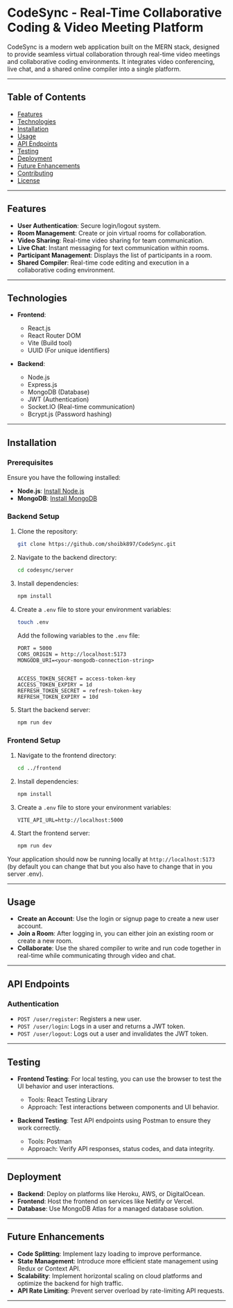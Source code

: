 

# CodeSync - Real-Time Collaborative Coding & Video Meeting Platform

CodeSync is a modern web application built on the MERN stack, designed to provide seamless virtual collaboration through real-time video meetings and collaborative coding environments. It integrates video conferencing, live chat, and a shared online compiler into a single platform.

---

## Table of Contents

- [Features](#features)
- [Technologies](#technologies)
- [Installation](#installation)
- [Usage](#usage)
- [API Endpoints](#api-endpoints)
- [Testing](#testing)
- [Deployment](#deployment)
- [Future Enhancements](#future-enhancements)
- [Contributing](#contributing)
- [License](#license)

---

## Features

- **User Authentication**: Secure login/logout system.
- **Room Management**: Create or join virtual rooms for collaboration.
- **Video Sharing**: Real-time video sharing for team communication.
- **Live Chat**: Instant messaging for text communication within rooms.
- **Participant Management**: Displays the list of participants in a room.
- **Shared Compiler**: Real-time code editing and execution in a collaborative coding environment.

---

## Technologies

- **Frontend**: 
  - React.js
  - React Router DOM
  - Vite (Build tool)
  - UUID (For unique identifiers)
  
- **Backend**:
  - Node.js
  - Express.js
  - MongoDB (Database)
  - JWT (Authentication)
  - Socket.IO (Real-time communication)
  - Bcrypt.js (Password hashing)

---

## Installation

### Prerequisites

Ensure you have the following installed:

- **Node.js**: [Install Node.js](https://nodejs.org/)
- **MongoDB**: [Install MongoDB](https://www.mongodb.com/try/download/community)

### Backend Setup

1. Clone the repository:

   ```bash
   git clone https://github.com/shoibk897/CodeSync.git
   ```

2. Navigate to the backend directory:

   ```bash
   cd codesync/server
   ```

3. Install dependencies:

   ```bash
   npm install
   ```

4. Create a `.env` file to store your environment variables:

   ```bash
   touch .env
   ```

   Add the following variables to the `.env` file:

   ```
   PORT = 5000
   CORS_ORIGIN = http://localhost:5173
   MONGODB_URI=<your-mongodb-connection-string>


   ACCESS_TOKEN_SECRET = access-token-key
   ACCESS_TOKEN_EXPIRY = 1d
   REFRESH_TOKEN_SECRET = refresh-token-key
   REFRESH_TOKEN_EXPIRY = 10d
   ```

5. Start the backend server:

   ```bash
   npm run dev
   ```

### Frontend Setup

1. Navigate to the frontend directory:

   ```bash
   cd ../frontend
   ```

2. Install dependencies:

   ```bash
   npm install
   ```

3. Create a `.env` file to store your environment variables:
    ```
   VITE_API_URL=http://localhost:5000
   ```

4. Start the frontend server:

   ```bash
   npm run dev
   ```

Your application should now be running locally at `http://localhost:5173` 
(by default you can change that but you also have to change that in you server .env).

---

## Usage

- **Create an Account**: Use the login or signup page to create a new user account.
- **Join a Room**: After logging in, you can either join an existing room or create a new room.
- **Collaborate**: Use the shared compiler to write and run code together in real-time while communicating through video and chat.

---

## API Endpoints

### Authentication

- `POST /user/register`: Registers a new user.
- `POST /user/login`: Logs in a user and returns a JWT token.
- `POST /user/logout`: Logs out a user and invalidates the JWT token.

---

## Testing

- **Frontend Testing**: For local testing, you can use the browser to test the UI behavior and user interactions.
  - Tools: React Testing Library
  - Approach: Test interactions between components and UI behavior.
  
- **Backend Testing**: Test API endpoints using Postman to ensure they work correctly.
  - Tools: Postman
  - Approach: Verify API responses, status codes, and data integrity.

---

## Deployment

- **Backend**: Deploy on platforms like Heroku, AWS, or DigitalOcean.
- **Frontend**: Host the frontend on services like Netlify or Vercel.
- **Database**: Use MongoDB Atlas for a managed database solution.

---

## Future Enhancements

- **Code Splitting**: Implement lazy loading to improve performance.
- **State Management**: Introduce more efficient state management using Redux or Context API.
- **Scalability**: Implement horizontal scaling on cloud platforms and optimize the backend for high traffic.
- **API Rate Limiting**: Prevent server overload by rate-limiting API requests.

---



